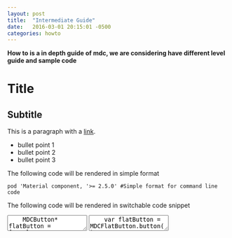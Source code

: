 ```yaml
---
layout: post
title:  "Intermediate Guide"
date:   2016-03-01 20:15:01 -0500
categories: howto
---
```

**How to is a in depth guide of mdc, we are considering have different level guide and sample code**

# Title

## Subtitle

This is a paragraph with a [link](http://www.google.com).

- bullet point 1
- bullet point 2
- bullet point 3


The following code will be rendered in simple format

```
pod 'Material component, '>= 2.5.0' #Simple format for command line code
```

The following code will be rendered in switchable code snippet

<div class="material-code-render">
  <textarea data-mode="text/x-objectivec" data-language="Objective-C">
    MDCButton* flatButton = [MDCFlatButton button];
    [flatButton setTitle:@"Tap Me" forState:UIControlStateNormal];
    [flatButton addTarget:self action:@selector(tap:) forControlEvents:UIControlEventTouchUpInside];
    [self.view addSubView:flatButton];
  </textarea>
  <textarea data-mode="text/x-swift" data-language="Swift">
    var flatButton = MDCFlatButton.button()
    flatButton.setTitle("Tap Me", forState: .Normal)
    flatButton.addTarget(self, action: "tap:", forControlEvents: .TouchUpInside)
    self.view.addSubview(flatButton)
  </textarea>
</div>

